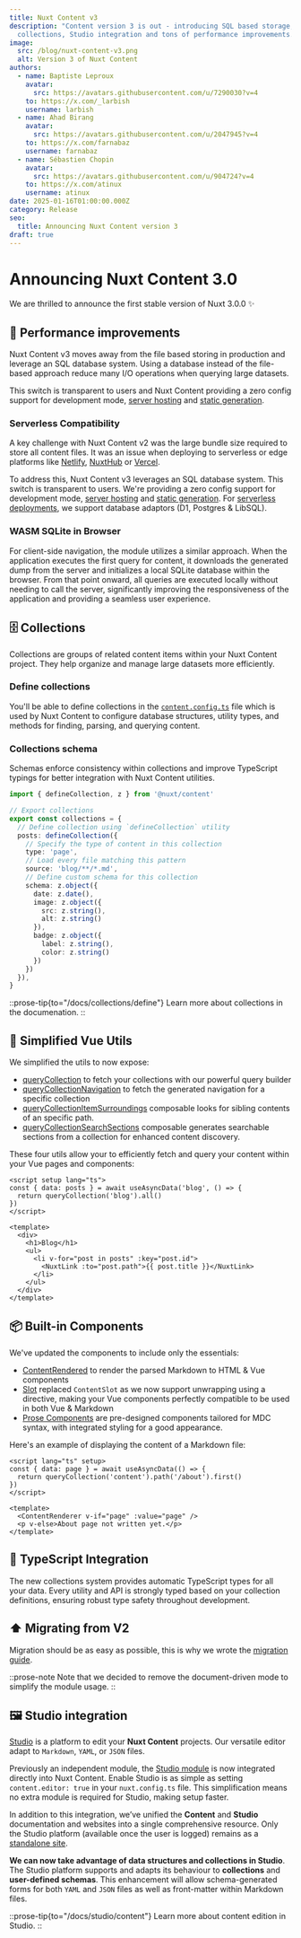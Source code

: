 ```yaml
---
title: Nuxt Content v3
description: "Content version 3 is out - introducing SQL based storage,
  collections, Studio integration and tons of performance improvements. "
image:
  src: /blog/nuxt-content-v3.png
  alt: Version 3 of Nuxt Content
authors:
  - name: Baptiste Leproux
    avatar:
      src: https://avatars.githubusercontent.com/u/7290030?v=4
    to: https://x.com/_larbish
    username: larbish
  - name: Ahad Birang
    avatar:
      src: https://avatars.githubusercontent.com/u/2047945?v=4
    to: https://x.com/farnabaz
    username: farnabaz
  - name: Sébastien Chopin
    avatar:
      src: https://avatars.githubusercontent.com/u/904724?v=4
    to: https://x.com/atinux
    username: atinux
date: 2025-01-16T01:00:00.000Z
category: Release
seo:
  title: Announcing Nuxt Content version 3
draft: true
---
```


# **Announcing Nuxt Content 3.0**

We are thrilled to announce the first stable version of Nuxt 3.0.0 ✨

## 🚀 Performance improvements

Nuxt Content v3 moves away from the file based storing in production and leverage an SQL database system. Using a database instead of the file-based approach reduce many I/O operations when querying large datasets.

This switch is transparent to users and Nuxt Content providing a zero config support for development mode, [server hosting](/docs/deploy/server) and [static generation](/docs/deploy/static).

### Serverless Compatibility

A key challenge with Nuxt Content v2 was the large bundle size required to store all content files. It was an issue when deploying to serverless or edge platforms like [Netlify](https://netlify.com), [NuxtHub](https://hub.nuxt.com) or [Vercel](https://vercel.com).

To address this, Nuxt Content v3 leverages an SQL database system. This switch is transparent to users. We're providing a zero config support for development mode, [server hosting](/docs/deploy/server) and [static generation](/docs/deploy/static). For [serverless deployments](/docs/deploy/serverless), we support database adaptors (D1, Postgres & LibSQL).

### WASM SQLite in Browser

For client-side navigation, the module utilizes a similar approach. When the application executes the first query for content, it downloads the generated dump from the server and initializes a local SQLite database within the browser. From that point onward, all queries are executed locally without needing to call the server, significantly improving the responsiveness of the application and providing a seamless user experience.

## 🗄️ Collections

Collections are groups of related content items within your Nuxt Content project. They help organize and manage large datasets more efficiently.

### **Define collections**

You'll be able to define collections in the [`content.config.ts`](/docs/getting-started/configuration) file which is used by Nuxt Content to configure database structures, utility types, and methods for finding, parsing, and querying content.

### **Collections schema**

Schemas enforce consistency within collections and improve TypeScript typings for better integration with Nuxt Content utilities.

```ts [content.config.ts]
import { defineCollection, z } from '@nuxt/content'

// Export collections
export const collections = {
  // Define collection using `defineCollection` utility
  posts: defineCollection({
    // Specify the type of content in this collection
    type: 'page',
    // Load every file matching this pattern
    source: 'blog/**/*.md',
    // Define custom schema for this collection
    schema: z.object({
      date: z.date(),
      image: z.object({
        src: z.string(),
        alt: z.string()
      }),
      badge: z.object({
        label: z.string(),
        color: z.string()
      })
    })
  }),
}
```

::prose-tip{to="/docs/collections/define"}
Learn more about collections in the documenation.
::

## 🔧 Simplified Vue Utils

We simplified the utils to now expose:

- [queryCollection](/docs/utils/query-collection) to fetch your collections with our powerful query builder
- [queryCollectionNavigation](/docs/utils/query-collection-navigation) to fetch the generated navigation for a specific collection
- [queryCollectionItemSurroundings](/docs/utils/query-collection-item-surroundings) composable looks for sibling contents of an specific path.
- [queryCollectionSearchSections](/docs/utils/query-collection-search-sections) composable generates searchable sections from a collection for enhanced content discovery.

These four utils allow your to efficiently fetch and query your content within your Vue pages and components:

```vue [pages/blog.vue]
<script setup lang="ts">
const { data: posts } = await useAsyncData('blog', () => {
  return queryCollection('blog').all()
})
</script>

<template>
  <div>
    <h1>Blog</h1>
    <ul>
      <li v-for="post in posts" :key="post.id">
        <NuxtLink :to="post.path">{{ post.title }}</NuxtLink>
      </li>
    </ul>
  </div>
</template>
```

## 📦 Built-in Components

We've updated the components to include only the essentials:

- [ContentRendered](/docs/components/content-renderer) to render the parsed Markdown to HTML & Vue components
- [Slot](/docs/components/slot) replaced `ContentSlot` as we now support unwrapping using a directive, making your Vue components perfectly compatible to be used in both Vue & Markdown
- [Prose Components](/docs/components/prose) are pre-designed components tailored for MDC syntax, with integrated styling for a good appearance.

Here's an example of displaying the content of a Markdown file:

```vue [pages/about.vue]
<script lang="ts" setup>
const { data: page } = await useAsyncData(() => {
  return queryCollection('content').path('/about').first()
})
</script>

<template>
  <ContentRenderer v-if="page" :value="page" />
  <p v-else>About page not written yet.</p>
</template>
```

## 🔷 TypeScript Integration

The new collections system provides automatic TypeScript types for all your data. Every utility and API is strongly typed based on your collection definitions, ensuring robust type safety throughout development.

## ⬆️ Migrating from V2

Migration should be as easy as possible, this is why we wrote the [migration guide](/docs/getting-started/migration).

::prose-note
Note that we decided to remove the document-driven mode to simplify the module usage.
::

## 🖼️ Studio integration

[Studio](https://nuxt.studio) is a platform to edit your **Nuxt Content** projects. Our versatile editor adapt to `Markdown`, `YAML`, or `JSON` files.

Previously an independent module, the [Studio module](https://github.com/nuxtlabs/studio-module) is now integrated directly into Nuxt Content. Enable Studio is as simple as setting `content.editor: true` in your `nuxt.config.ts` file. This simplification means no extra module is required for Studio, making setup faster.

In addition to this integration, we’ve unified the **Content** and **Studio** documentation and websites into a single comprehensive resource. Only the Studio platform (available once the user is logged) remains as a [standalone site](https://nuxt.studio).

**We can now take advantage of data structures and collections in Studio**. The Studio platform supports and adapts its behaviour to **collections** and **user-defined schemas**. This enhancement will allow schema-generated forms for both `YAML` and `JSON` files as well as front-matter within Markdown files.

::prose-tip{to="/docs/studio/content"}
Learn more about content edition in Studio.
::
